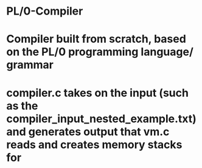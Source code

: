 # PL/0-Compiler

# Compiler built from scratch, based on the PL/0 programming language/ grammar

# compiler.c takes on the input (such as the compiler_input_nested_example.txt) and generates output that vm.c reads and creates memory stacks for
